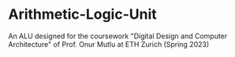 # Arithmetic-Logic-Unit
 An ALU designed for the coursework "Digital Design and Computer Architecture" of Prof. Onur Mutlu at ETH Zurich (Spring 2023)
